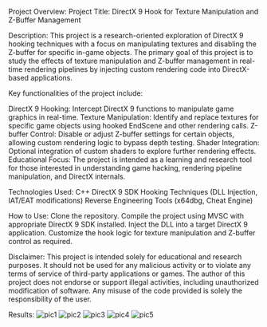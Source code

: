 Project Overview:
Project Title: DirectX 9 Hook for Texture Manipulation and Z-Buffer Management

Description: This project is a research-oriented exploration of DirectX 9 hooking techniques with a focus on manipulating textures and disabling the Z-buffer for specific in-game objects. The primary goal of this project is to study the effects of texture manipulation and Z-buffer management in real-time rendering pipelines by injecting custom rendering code into DirectX-based applications.

Key functionalities of the project include:

DirectX 9 Hooking: Intercept DirectX 9 functions to manipulate game graphics in real-time.
Texture Manipulation: Identify and replace textures for specific game objects using hooked EndScene and other rendering calls.
Z-buffer Control: Disable or adjust Z-buffer settings for certain objects, allowing custom rendering logic to bypass depth testing.
Shader Integration: Optional integration of custom shaders to explore further rendering effects.
Educational Focus: The project is intended as a learning and research tool for those interested in understanding game hacking, rendering pipeline manipulation, and DirectX internals.

Technologies Used:
C++
DirectX 9 SDK
Hooking Techniques (DLL Injection, IAT/EAT modifications)
Reverse Engineering Tools (x64dbg, Cheat Engine)

How to Use:
Clone the repository.
Compile the project using MVSC with appropriate DirectX 9 SDK installed.
Inject the DLL into a target DirectX 9 application.
Customize the hook logic for texture manipulation and Z-buffer control as required.

Disclaimer:
This project is intended solely for educational and research purposes. It should not be used for any malicious activity or to violate any terms of service of third-party applications or games. The author of this project does not endorse or support illegal activities, including unauthorized modification of software. Any misuse of the code provided is solely the responsibility of the user.

Results:
![pic1](https://github.com/user-attachments/assets/0395e883-f691-402b-8f71-6e96de1b3058)
![pic2](https://github.com/user-attachments/assets/8ad66f34-e5cf-4c2f-bdfc-a64e539ff4f4)
![pic3](https://github.com/user-attachments/assets/f4a7bc16-de86-4d85-ba3d-8a7bfcc41784)
![pic4](https://github.com/user-attachments/assets/79452718-1e14-4756-ad5e-8c3e7c98d968)
![pic5](https://github.com/user-attachments/assets/9956b6f7-5195-4ea9-b018-2b4e02d5b580)
